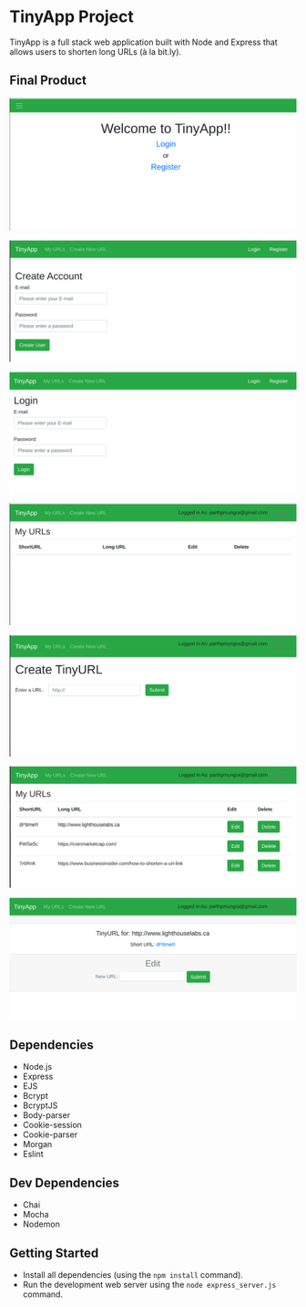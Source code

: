 # TinyApp Project

TinyApp is a full stack web application built with Node and Express that allows users to shorten long URLs (à la bit.ly).

## Final Product

!["Screenshot of Home page"](https://github.com/pmungra/tinyapp/blob/master/docs/HomePage.png)

!["Screenshot of Registration Page"](https://github.com/pmungra/tinyapp/blob/master/docs/Registration_Page.png)

!["Screenshot of Login Page"](https://github.com/pmungra/tinyapp/blob/master/docs/Login_Page.png)

!["Screenshot of Landing Page"](https://github.com/pmungra/tinyapp/blob/master/docs/Landing_Page.png)

!["Screenshot of Tiny Urlgenerator Page"](https://github.com/pmungra/tinyapp/blob/master/docs/Tiny_Urlgenerator_Page.png)

!["Screenshot of My URL Page"](https://github.com/pmungra/tinyapp/blob/master/docs/My_URL_Page.png)

!["Screenshot of Tiny Edit Page"](https://github.com/pmungra/tinyapp/blob/master/docs/Edit_Page.png)

## Dependencies

- Node.js
- Express
- EJS
- Bcrypt
- BcryptJS
- Body-parser
- Cookie-session
- Cookie-parser
- Morgan 
- Eslint

## Dev Dependencies

- Chai
- Mocha
- Nodemon

## Getting Started

- Install all dependencies (using the `npm install` command).
- Run the development web server using the `node express_server.js` command.